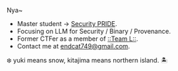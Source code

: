 Nya~
- Master student -> [Security PRIDE](https://github.com/security-pride).
- Focusing on LLM for Security / Binary / Provenance.
- Former CTFer as a member of [::Team L::](https://l.xdsec.org/about.html).
- Contact me at [endcat749@gmail.com](mailto:endcat749@gmail.com).

❄️ yuki means snow, kitajima means northern island. 🏝️
